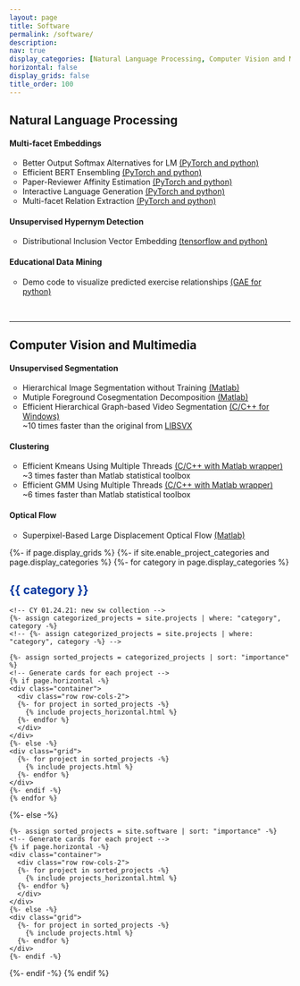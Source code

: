 ```yaml
---
layout: page
title: Software
permalink: /software/
description:
nav: true
display_categories: [Natural Language Processing, Computer Vision and Multimedia]
horizontal: false
display_grids: false
title_order: 100
---
```

<!--
<div class="row row-grid">
  <h4></h4>
  <p>
  </p>
</div>
-->

<!-- 02.22[CY] -->
<div class="div-cat-header">
  <h2>Natural Language Processing</h2>
</div>
<div>
  <h4>Multi-facet Embeddings</h4>
  <div>
    <ul style="list-style-type:circle;">
      <li>Better Output Softmax Alternatives for LM <a href="https://github.com/iesl/Softmax-CPR">(PyTorch and python)</a></li>
      <li>Efficient BERT Ensembling <a href="https://github.com/iesl/multicls/">(PyTorch and python)</a></li>
      <li>Paper-Reviewer Affinity Estimation <a href="https://github.com/openreview/openreview-expertise">(PyTorch and python)</a></li>
      <li>Interactive Language Generation <a href="https://github.com/iesl/interactive_LM">(PyTorch and python)</a></li>
      <li>Multi-facet Relation Extraction <a href="https://github.com/rohanpaul11/multifacet-re">(PyTorch and python)</a></li>
    </ul>
  </div>
</div>

<div>
  <h4>Unsupervised Hypernym Detection</h4>
  <div>
    <ul style="list-style-type:circle;">
      <li>Distributional Inclusion Vector Embedding <a href="https://github.com/iesl/Distributional-Inclusion-Vector-Embedding">(tensorflow and python)</a></li>
    </ul>
  </div>
</div>

<div>
  <h4>Educational Data Mining</h4>
  <div>
    <ul style="list-style-type:circle;">
      <li>Demo code to visualize predicted exercise relationships <a href="">(GAE for python)</a></li>
    </ul>
  </div>
</div>
<br>

<!-- 02.22[CY] -->
<hr>
<div class="div-cat-header">
  <h2>Computer Vision and Multimedia</h2>
</div>

<div>
  <h4>Unsupervised Segmentation</h4>
  <div>
  <ul style="list-style-type:circle;">
    <li>Hierarchical Image Segmentation without Training <a href="http://mml.citi.sinica.edu.tw/papers/HDC_code_ACCV_2014/">(Matlab)</a></li>
    <li>Mutiple Foreground Cosegmentation Decomposition <a href="http://mml.citi.sinica.edu.tw/papers/MFC_code_CVIU_2015">(Matlab)</a></li>
    <li>Efficient Hierarchical Graph-based Video Segmentation <a href="http://mml.citi.sinica.edu.tw/papers/GBH_code_ACCV_2014">(C/C++ for Windows)</a></li>
    ~10 times faster than the original from <a href="https://cse.buffalo.edu/~jcorso/r/supervoxels/">LIBSVX</a>
  </ul>

  </div>
</div>

<div>
  <h4>Clustering</h4>
  <div>
  <ul style="list-style-type:circle;">
    <li>Efficient Kmeans Using Multiple Threads <a href="http://www.mathworks.com/matlabcentral/mlc-downloads/downloads/submissions/47737/versions/4/download/zip">(C/C++ with Matlab wrapper)</a></li>
    ~3 times faster than Matlab statistical toolbox<br>
    <li>Efficient GMM Using Multiple Threads <a href="http://www.mathworks.com/matlabcentral/mlc-downloads/downloads/submissions/47741/versions/2/download/zip">(C/C++ with Matlab wrapper)</a></li>
    ~6 times faster than Matlab statistical toolbox
  </ul>
  </div>
</div>

<div>
  <h4>Optical Flow</h4>
  <div>
  <ul style="list-style-type:circle;">
    <li>Superpixel-Based Large Displacement Optical Flow <a href="http://mml.citi.sinica.edu.tw/papers/SPLDOF_code.php">(Matlab)</a></li>
  </ul>
  </div>
</div>


<!-- [Grids] pages/sw.md -->
<div class="projects">
{%- if page.display_grids %}
  {%- if site.enable_project_categories and page.display_categories %}
    <!-- Display categorized projects -->
    {%- for category in page.display_categories %}
    <h2 class="category" style="text-align: left; color: #00369f">{{ category }}</h2>
    
    <!-- CY 01.24.21: new sw collection -->
    {%- assign categorized_projects = site.projects | where: "category", category -%}
    <!-- {%- assign categorized_projects = site.projects | where: "category", category -%} -->

    {%- assign sorted_projects = categorized_projects | sort: "importance" %}
    <!-- Generate cards for each project -->
    {% if page.horizontal -%}
    <div class="container">
      <div class="row row-cols-2">
      {%- for project in sorted_projects -%}
        {% include projects_horizontal.html %}
      {%- endfor %}
      </div>
    </div>
    {%- else -%}
    <div class="grid">
      {%- for project in sorted_projects -%}
        {% include projects.html %}
      {%- endfor %}
    </div>
    {%- endif -%}
    {% endfor %}

  {%- else -%}
  <!-- Display projects without categories -->
    {%- assign sorted_projects = site.software | sort: "importance" -%}
    <!-- Generate cards for each project -->
    {% if page.horizontal -%}
    <div class="container">
      <div class="row row-cols-2">
      {%- for project in sorted_projects -%}
        {% include projects_horizontal.html %}
      {%- endfor %}
      </div>
    </div>
    {%- else -%}
    <div class="grid">
      {%- for project in sorted_projects -%}
        {% include projects.html %}
      {%- endfor %}
    </div>
    {%- endif -%}
  {%- endif -%}
{% endif %}
</div>
